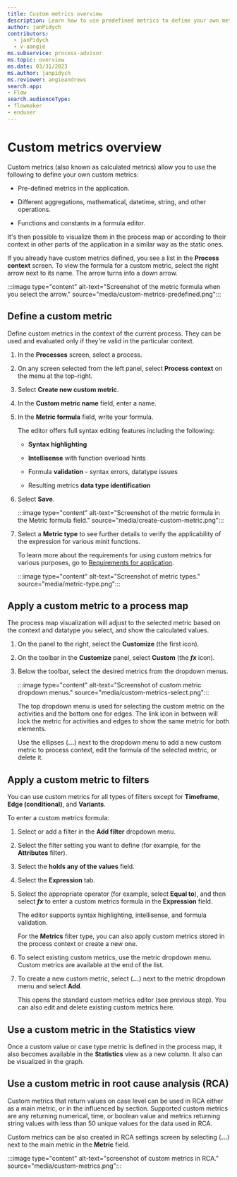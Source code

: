 ```yaml
---
title: Custom metrics overview
description: Learn how to use predefined metrics to define your own metrics in minit.
author: janPidych
contributors:
  - janPidych
  - v-aangie
ms.subservice: process-advisor
ms.topic: overview
ms.date: 03/31/2023
ms.author: janpidych
ms.reviewer: angieandrews
search.app:
- Flow
search.audienceType:
- flowmaker
- enduser
---
```


# Custom metrics overview

Custom metrics (also known as calculated metrics) allow you to use the following to define your own custom metrics:

- Pre-defined metrics in the application.

- Different aggregations, mathematical, datetime, string, and other operations.

- Functions and constants in a formula editor.

It's then possible to visualize them in the process map or according to their context in other parts of the application in a similar way as the static ones.

If you already have custom metrics defined, you see a list in the **Process context** screen. To view the formula for a custom metric, select the right arrow next to its name. The arrow turns into a down arrow.

  :::image type="content" alt-text="Screenshot of the metric formula when you select the arrow." source="media/custom-metrics-predefined.png":::

## Define a custom metric

Define custom metrics in the context of the current process. They can be used and evaluated only if they're valid in the particular context.

1. In the **Processes** screen, select a process.

1. On any screen selected from the left panel, select **Process context** on the menu at the top-right.

1. Select **Create new custom metric**.

1. In the **Custom metric name** field, enter a name.

1. In the **Metric formula** field, write your formula.

    The editor offers full syntax editing features including the following:

    - **Syntax highlighting**

    - **Intellisense** with function overload hints

    - Formula **validation** - syntax errors, datatype issues

    - Resulting metrics **data type identification**

1. Select **Save**.

    :::image type="content" alt-text="Screenshot of the metric formula in the Metric formula field." source="media/create-custom-metric.png":::

1. Select a **Metric type** to see further details to verify the applicability of the expression for various minit functions.

    To learn more about the requirements for using custom metrics for various purposes, go to [Requirements for application](requirements-for-application.md).

    :::image type="content" alt-text="Screenshot of metric types." source="media/metric-type.png":::

## Apply a custom metric to a process map

The process map visualization will adjust to the selected metric based on the context and datatype you select, and show the calculated values.

1. On the panel to the right, select the **Customize** (the first icon).

1. On the toolbar in the **Customize** panel, select **Custom** (the ***fx*** icon). 

1. Below the toolbar, select the desired metrics from the dropdown menus.

    :::image type="content" alt-text="Screenshot of custom metric dropdown menus." source="media/custom-metrics-select.png":::

     The top dropdown menu is used for selecting the custom metric on the activities and the bottom one for edges. The link icon in between will lock the metric for activities and edges to show the same metric for both elements.

    Use the ellipses (**...**) next to the dropdown menu to add a new custom metric to process context, edit the formula of the selected metric, or delete it.

## Apply a custom metric to filters

You can use custom metrics for all types of filters except for **Timeframe**, **Edge (conditional)**, and **Variants**.

To enter a custom metrics formula:

1. Select or add a filter in the **Add filter** dropdown menu.

1. Select the filter setting you want to define (for example, for the **Attributes** filter).

1. Select the **holds any of the values** field.

1. Select the **Expression** tab.

1. Select the appropriate operator (for example, select **Equal to**), and then select ***fx*** to enter a custom metrics formula in the **Expression** field.

    The editor supports syntax highlighting, intellisense, and formula validation.

    For the **Metrics** filter type, you can also apply custom metrics stored in the process context or create a new one.

1. To select existing custom metrics, use the metric dropdown menu. Custom metrics are available at the end of the list.

1. To create a new custom metric, select (**...**) next to the metric dropdown menu and select **Add**.

    This opens the standard custom metrics editor (see previous step). You can also edit and delete existing custom metrics here.

## Use a custom metric in the Statistics view

Once a custom value or case type metric is defined in the process map, it also becomes available in the **Statistics** view as a new column. It also can be visualized in the graph.

## Use a custom metric in root cause analysis (RCA)

Custom metrics that return values on case level can be used in RCA either as a main metric, or in the influenced by section. Supported custom metrics are any returning numerical, time, or boolean value and metrics returning string values with less than 50 unique values for the data used in RCA.

Custom metrics can be also created in RCA settings screen by selecting (**...**) next to the main metric in the **Metric** field.

:::image type="content" alt-text="screenshot of custom metrics in RCA." source="media/custom-metrics.png":::
